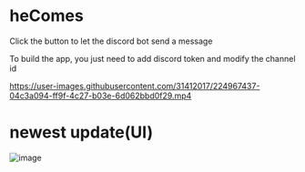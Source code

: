 # heComes
Click the button to let the discord bot send a message

To build the app, you just need to add discord token and modify the channel id

https://user-images.githubusercontent.com/31412017/224967437-04c3a094-ff9f-4c27-b03e-6d062bbd0f29.mp4

# newest update(UI)
![image](https://user-images.githubusercontent.com/31412017/225381130-9c3d98ae-5647-46f7-8ca2-94c8c48481ad.png)
